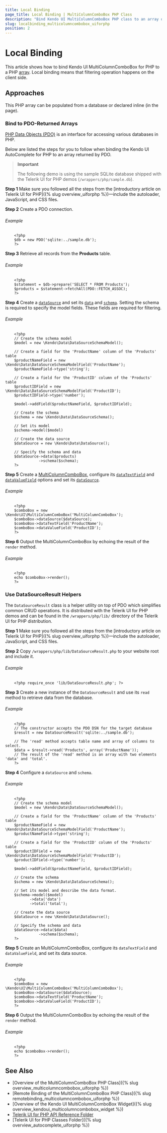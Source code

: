 ```yaml
---
title: Local Binding
page_title: Local Binding | MultiColumnComboBox PHP Class
description: "Bind Kendo UI MultiColumnComboBox PHP class to an array of data."
slug: localbinding_multicolumncombobox_uiforphp
position: 2
---
```


# Local Binding

This article shows how to bind Kendo UI MultiColumnComboBox for PHP to a PHP [array](http://php.net/manual/en/language.types.array.php). Local binding means that filtering operation happens on the client side.

## Approaches

This PHP array can be populated from a database or declared inline (in the page).

### Bind to PDO-Returned Arrays

[PHP Data Objects (PDO)](http://www.php.net/manual/en/intro.pdo.php) is an interface for accessing various databases in PHP.

Below are listed the steps for you to follow when binding the Kendo UI AutoComplete for PHP to an array returned by PDO.

> **Important**
>
> The following demo is using the sample SQLite database shipped with the Telerik UI for PHP demos (`/wrappers/php/sample.db`).

**Step 1** Make sure you followed all the steps from the [introductory article on Telerik UI for PHP]({% slug overview_uiforphp %})&mdash;include the autoloader, JavaScript, and CSS files.

**Step 2** Create a PDO connection.

###### Example

        <?php
        $db = new PDO('sqlite:../sample.db');
        ?>

**Step 3** Retrieve all records from the **Products** table.

###### Example

        <?php
        $statement = $db->prepare('SELECT * FROM Products');
        $products = $statement->fetchAll(PDO::FETCH_ASSOC);
        ?>

**Step 4** Create a [`dataSource`](/api/php/Kendo/Data/DataSource) and set its [`data`](/api/php/Kendo/Data/DataSource#data) and [`schema`](/api/php/Kendo/Data/DataSource#schema). Setting the schema is required to specify the model fields. These fields are required for filtering.

###### Example

        <?php
        // Create the schema model
        $model = new \Kendo\Data\DataSourceSchemaModel();

        // Create a field for the 'ProductName' column of the 'Products' table
        $productNameField = new \Kendo\Data\DataSourceSchemaModelField('ProductName');
        $productNameField->type('string');

        // Create a field for the 'ProductID' column of the 'Products' table
        $productIDField = new \Kendo\Data\DataSourceSchemaModelField('ProductID');
        $productIDField->type('number');

        $model->addField($productNameField, $productIDField);

        // Create the schema
        $schema = new \Kendo\Data\DataSourceSchema();

        // Set its model
        $schema->model($model)

        // Create the data source
        $dataSource = new \Kendo\Data\DataSource();

        // Specify the schema and data
        $dataSource->data($products)
                   ->schema($schema);
        ?>

**Step 5** Create a [MultiColumnComboBox](/api/php/Kendo/UI/MultiColumnComboBox), configure its [`dataTextField`](/api/php/Kendo/UI/MultiColumnComboBox#datatextfield) and [`dataValueField`](/api/php/Kendo/UI/MultiColumnComboBox#datavaluefield) options and set its [`dataSource`](/api/php/Kendo/UI/MultiColumnComboBox#datasource).

###### Example

        <?php
        $comboBox = new \Kendo\UI\MultiColumnComboBox('MultiColumnComboBox');
        $comboBox->dataSource($dataSource);
        $comboBox->dataTextField('ProductName');
        $comboBox->dataValueField('ProductID');
        ?>

**Step 6** Output the MultiColumnComboBox by echoing the result of the `render` method.

###### Example

        <?php
        echo $comboBox->render();
        ?>

### Use DataSourceResult Helpers

The `DataSourceResult` class is a helper utility on top of PDO which simplifies common CRUD operations. It is distributed with the Telerik UI for PHP demos and can be found in the `/wrappers/php/lib/` directory of the Telerik UI for PHP distribution.

**Step 1** Make sure you followed all the steps from the [introductory article on Telerik UI for PHP]({% slug overview_uiforphp %})&mdash;include the autoloader, JavaScript, and CSS files.

**Step 2** Copy `/wrappers/php/lib/DataSourceResult.php` to your website root and include it.

###### Example

        <?php require_once 'lib/DataSourceResult.php'; ?>

**Step 3** Create a new instance of the `DataSourceResult` and use its `read` method to retrieve data from the database.

###### Example

        <?php
        // The constructor accepts the PDO DSN for the target database
        $result = new DataSourceResult('sqlite:../sample.db');

        // The 'read' method accepts table name and array of columns to select.
        $data = $result->read('Products', array('ProductName'));
        // The result of the 'read' method is an array with two elements 'data' and 'total'.
        ?>

**Step 4** Configure a `dataSource` and `schema`.

###### Example

        <?php
        // Create the schema model
        $model = new \Kendo\Data\DataSourceSchemaModel();

        // Create a field for the 'ProductName' column of the 'Products' table
        $productNameField = new \Kendo\Data\DataSourceSchemaModelField('ProductName');
        $productNameField->type('string');

        // Create a field for the 'ProductID' column of the 'Products' table
        $productIDField = new \Kendo\Data\DataSourceSchemaModelField('ProductID');
        $productIDField->type('number');

        $model->addField($productNameField, $productIDField);

        // Create the schema
        $schema = new \Kendo\Data\DataSourceSchema();

        // Set its model and describe the data format.
        $schema->model($model)
               ->data('data')
               ->total('total');

        // Create the data source
        $dataSource = new \Kendo\Data\DataSource();

        // Specify the schema and data
        $dataSource->data($data)
                   ->schema($schema);
        ?>

**Step 5** Create an MultiColumnComboBox, configure its `dataTextField` and `dataValueField`, and set its data source.

###### Example

        <?php
        $comboBox = new \Kendo\UI\MultiColumnComboBox('MultiColumnComboBox');
        $comboBox->dataSource($dataSource);
        $comboBox->dataTextField('ProductName');
        $comboBox->dataValueField('ProductID');
        ?>

**Step 6** Output the MultiColumnComboBox by echoing the result of the `render` method.

###### Example

        <?php
        echo $comboBox->render();
        ?>

## See Also

* [Overview of the MultiColumnComboBox PHP Class]({% slug overview_multicolumncombobox_uiforphp %})
* [Remote Binding of the MultiColumnComboBox PHP Class]({% slug remotebinding_multicolumncombobox_uiforphp %})
* [Overview of the Kendo UI MultiColumnComboBox Widget]({% slug overview_kendoui_multicolumncombobox_widget %})
* [Telerik UI for PHP API Reference Folder](/api/php/Kendo/UI/AutoComplete)
* [Telerik UI for PHP Classes Folder]({% slug overview_autocomplete_uiforphp %})
